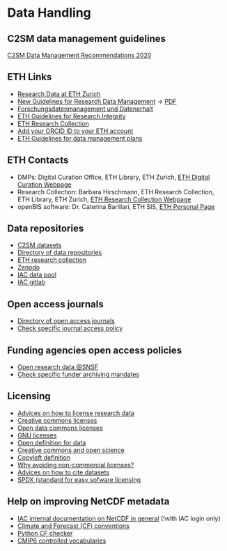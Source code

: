 # Data Handling

## C2SM data management guidelines
[C2SM Data Management Recommendations 2020](https://polybox.ethz.ch/index.php/s/pyZRPF4FfJJ47g1)

## ETH Links
   * [Research Data at ETH Zurich](https://ethz.ch/staffnet/en/service/a-to-z/research-data.html)
   * [New Guidelines for Research Data Management](https://ethz.ch/staffnet/en/news-and-events/internal-news/archive/2022/10/new-guidelines-for-research-data-management.html) -> [PDF](https://rechtssammlung.sp.ethz.ch/Dokumente/414.2en.pdf)
   * [Forschungsdatenmanagement und Datenerhalt](https://documentation.library.ethz.ch/display/DD/Forschungsdatenmanagement+und+Datenerhalt)
   * [ETH Guidelines for Research Integrity](https://doi.org/10.3929/ethz-b-000179298)
   * [ETH Research Collection](https://www.research-collection.ethz.ch)
   * [Add your ORCID ID to your ETH account](https://documentation.library.ethz.ch/display/RC/Assign+ORCID+iD)
   * [ETH Guidelines for data management plans](https://unlimited.ethz.ch/pages/viewpage.action?pageId=194127962)

## ETH Contacts
   * DMPs: Digital Curation Office, ETH Library, ETH Zurich, [ETH Digital Curation Webpage](http://www.library.ethz.ch/en/ms/Digital-Curation-at-ETH-Zurich)
   * Research Collection: Barbara Hirschmann, ETH Research Collection, ETH Library, ETH Zurich, [ETH Research Collection Webpage](https://library.ethz.ch/en/publishing-and-archiving/publishing-and-registering/publishing-in-the-research-collection.html)
   * openBIS software: Dr. Caterina Barillari, ETH SIS, [ETH Personal Page](https://www.ethz.ch/en/the-eth-zurich/organisation/departments/informatikdienste/personen/person-detail.html?persid=185758)

## Data repositories
   * [C2SM datasets](https://c2sm.github.io/datasets/)
   * [Directory of data repositories](https://www.re3data.org)
   * [ETH research collection](https://www.research-collection.ethz.ch)
   * [Zenodo](https://zenodo.org)
   * [IAC data pool](http://data.iac.ethz.ch/atmos/)
   * [IAC gitlab](https://git.iac.ethz.ch)

## Open access journals
   * [Directory of open access journals](https://www.doaj.org)
   * [Check specific journal access policy](https://v2.sherpa.ac.uk/romeo/)

## Funding agencies open access policies
   * [Open research data @SNSF](http://www.snf.ch/en/theSNSF/research-policies/open_research_data/Pages/default.aspx)
   * [Check specific funder archiving mandates](https://v2.sherpa.ac.uk/juliet/)
     
## Licensing
   * [Advices on how to license research data](http://www.dcc.ac.uk/resources/how-guides/license-research-data)
   * [Creative commons licenses](https://creativecommons.org)
   * [Open data commons licenses](https://opendatacommons.org)
   * [GNU licenses](https://www.gnu.org/licenses/gpl.html)
   * [Open definition for data](https://opendefinition.org)
   * [Creative commons and open science](https://zenodo.org/record/840652#.XHm1Vi17TOQ)
   * [Copyleft definition](https://en.wikipedia.org/wiki/Copyleft)
   * [Why avoiding non-commercial licenses?](https://freedomdefined.org/Licenses/NC)
   * [Advices on how to cite datasets](http://www.dcc.ac.uk/resources/how-guides/cite-datasets)
   * [SPDX (standard for easy sofware licensing](https://spdx.org/ids)

## Help on improving NetCDF metadata
   * [IAC internal documentation on NetCDF in general](https://wiki.iac.ethz.ch/IT/LinuxNetCDF) (!with IAC login only)
   * [Climate and Forecast (CF) conventions](http://cfconventions.org)
   * [Python CF checker](https://github.com/cedadev/cf-checker)
   * [CMIP6 controlled vocabularies](https://cmor.llnl.gov/mydoc_cmor3_CV/)


